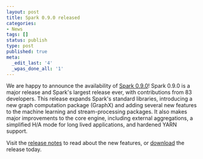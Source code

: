 ```yaml
---
layout: post
title: Spark 0.9.0 released
categories:
- News
tags: []
status: publish
type: post
published: true
meta:
  _edit_last: '4'
  _wpas_done_all: '1'
---
```

We are happy to announce the availability of <a href="{{site.baseurl}}/releases/spark-release-0-9-0.html" title="Spark Release 0.9.0">
Spark 0.9.0</a>! Spark 0.9.0 is a major release and Spark's largest release ever, with contributions from 83 developers. 
This release expands Spark's standard libraries, introducing a new graph computation package (GraphX) and adding several new features to the machine learning and stream-processing packages. It also makes major improvements to the core engine,
including external aggregations, a simplified H/A mode for long lived applications, and 
hardened YARN support.

Visit the <a href="{{site.baseurl}}/releases/spark-release-0-9-0.html" title="Spark Release 0.9.0">release notes</a> 
to read about the new features, or <a href="{{site.baseurl}}/downloads.html">download</a> the release today.
